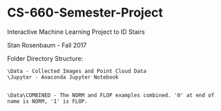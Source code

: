 # CS-660-Semester-Project
Interactive Machine Learning Project to ID Stairs

Stan Rosenbaum - Fall 2017



Folder Directory Structure:

    \Data - Collected Images and Point Cloud Data
    \Jupyter - Anaconda Jupyter Notebook


    \Data\COMBINED - The NORM and FLOP examples combined. '0' at end of name is NORM, '1' is FLOP.
